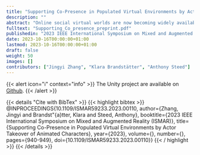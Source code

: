 ```yaml
---
title: "Supporting Co-Presence in Populated Virtual Environments by Actor Takeover of Animated Characters"
description: ""
abstract: "Online social virtual worlds are now becoming widely available on consumer devices including virtual reality headsets. One goal of a virtual world could be to give a user an experience of a crowded environment with many virtual humans. However, gathering enough personnel to control the necessary number of avatars for creating a realistic scene is usually difficult. Additionally, current technology is not capable of fully simulating avatars with behaviours, especially when interaction with users is required. In this paper, we develop a system that enables an actor to take over control of one of a set of avatars. We built an immersive interface that allows an actor to select an avatar to take over and then segue into the currently playing animation. By allowing one person to take control of multiple avatars, we can enhance the plausibility of environments inhabited by simulated characters. In an experiment, we show that in a cafe scenario, one actor can take over the roles of a barista and two customers. Experiment participants reported experiencing the scene as if it were populated by more than one actor. This system and experiment demonstrate the feasibility of one actor controlling multiple avatars sequentially, thus enhancing users’ feelings of being in a populated environment."
fulltext: "Supporting_Co_presence_preprint.pdf"
publishedin: "2023 IEEE International Symposium on Mixed and Augmented Reality (ISMAR)"
date: 2023-10-16T00:00:00+01:00
lastmod: 2023-10-16T00:00:00+01:00
draft: false
weight: 50
images: []
contributors: ["Jingyi Zhang", "Klara Brandstätter", "Anthony Steed"]
---
```


{{< alert icon="ℹ️" context="info" >}}
The Unity project are available on [Github](https://github.com/Zongmushuwu/TakeOverAvatar).
{{< /alert >}}

{{< details "Cite with BibTex" >}}
{{< highlight bibtex >}}
@INPROCEEDINGS{10.1109/ISMAR59233.2023.00110,
  author={Zhang, Jingyi and Brandst\"{a}tter, Klara and Steed, Anthony},
  booktitle={2023 IEEE International Symposium on Mixed and Augmented Reality (ISMAR)}, 
  title={Supporting Co-Presence in Populated Virtual Environments by Actor Takeover of Animated Characters}, 
  year={2023},
  volume={},
  number={},
  pages={940-949},
  doi={10.1109/ISMAR59233.2023.00110}}
{{< / highlight >}}
{{< /details >}}
<br>